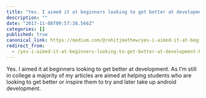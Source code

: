 ```yaml
---
title: "Yes. I aimed it at beginners looking to get better at development."
description: ""
date: "2017-11-08T09:57:38.566Z"
categories: []
published: true
canonical_link: https://medium.com/@rohitjmathew/yes-i-aimed-it-at-beginners-looking-to-get-better-at-development-b069af3e45b3
redirect_from:
  - /yes-i-aimed-it-at-beginners-looking-to-get-better-at-development-b069af3e45b3
---
```


Yes. I aimed it at beginners looking to get better at development. As I’m still in college a majority of my articles are aimed at helping students who are looking to get better or inspire them to try and later take up android development.
